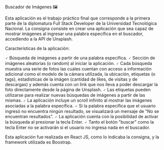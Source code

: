 Buscador de Imágenes 🖼️

Esta aplicación es el trabajo práctico final que corresponde a la primera parte de la diplomatura Full Stack Developer de la Universidad Tecnológica Nacional. La consigna consiste en crear una aplicación que sea capaz de mostrar imágenes al ingresar una palabra específica en el buscador, accediendo a la API de Unsplash.

Características de la aplicación:

🗸 Búsqueda de imágenes a partir de una palabra específica.
🗸 Sección de imágenes aleatorias (o random) al iniciar la aplicación.
🗸 Cada búsqueda muestra una serie de fotos las cuales cuentan con acceso a información adicional como el modelo de la cámara utilizada, la ubicación, etiquetas (o tags), estadísticas de la imágen (cantidad de likes, de visitas y de descargas) y además cuenta con un link que nos lleva a poder descargar la foto directamente desde la página de Unsplash.
🗸 Las etiquetas pueden utilizarse para realizar nuevas búsquedas de imágenes a partir de las mismas.
🗸 La aplicación incluye un scroll infinito al mostrar las imágenes asociadas a la palabra específica.
🗸 Si la palabra específica que el usuario ingresó no encuentra ningún resultado, se visualizará un mensaje de "No se encuentran resultados".
🗸 La aplicación cuenta con la posibilidad de activar la búsqueda al presionar la tecla Enter.
🗸 Tanto el botón "buscar" como la tecla Enter no se activarán si el usuario no ingresa nada en el buscador.

Esta aplicación fue realizada en React JS, como lo indicaba la consigna, y la framework utilizada es Boostrap.